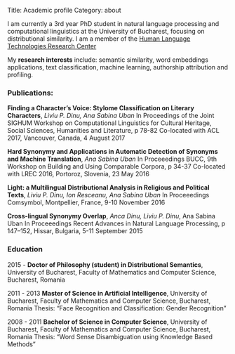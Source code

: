 Title: Academic profile
Category: about

I am currently a 3rd year PhD student in natural language processing and computational linguistics at the University of Bucharest, focusing
on distributional similarity. I am a member of the [Human Language Technologies Research Center](http://nlp.unibuc.ro/people/anauban.html)

My **research interests** include: semantic similarity, word embeddings applications, text classification, machine learning, authorship attribution and profiling.

### Publications:

**Finding a Character’s Voice: Stylome Classification on Literary Characters**, *Liviu P. Dinu, Ana Sabina Uban*
In Proceedings of the Joint SIGHUM Workshop on Computational Linguistics for Cultural Heritage,
Social Sciences, Humanities and Literature, p 78-82
Co-located with ACL 2017, Vancouver, Canada, 4 August 2017

**Hard Synonymy and Applications in Automatic Detection of Synonyms and Machine Translation**, *Ana Sabina Uban*
In Proceeedings BUCC, 9th Workshop on Building and Using Comparable Corpora, p 34-37
Co-located with LREC 2016, Portoroz, Slovenia, 23 May 2016

**Light: a Multilingual Distributional Analysis in Religious and Political Texts**, *Liviu P. Dinu, Ion Resceanu, Ana Sabina Uban*
In Proceeedings Comsymbol, Montpellier, France, 9-10 November 2016

**Cross-lingual Synonymy Overlap**, *Anca Dinu, Liviu P. Dinu*, Ana Sabina Uban
In Proceeedings Recent Advances in Natural Language Processing, p 147–152, Hissar, Bulgaria,
5-11 September 2015

### Education

2015 - **Doctor of Philosophy (student) in Distributional Semantics**,
University of Bucharest, Faculty of Mathematics and Computer Science, Bucharest, Romania

2011 - 2013 **Master of Science in Artificial Intelligence**,
University of Bucharest, Faculty of Mathematics and Computer Science, Bucharest, Romania
Thesis: “Face Recognition and Classification: Gender Recognition”

2008 - 2011 **Bachelor of Science in Computer Science**,
University of Bucharest, Faculty of Mathematics and Computer Science, Bucharest, Romania
Thesis: “Word Sense Disambiguation using Knowledge Based Methods”

